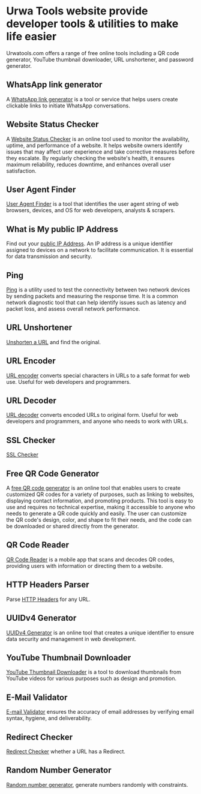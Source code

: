 # Urwa Tools website provide developer tools & utilities to make life easier

Urwatools.com offers a range of free online tools including a QR code generator, YouTube thumbnail downloader, URL unshortener, and password generator.

## WhatsApp link generator
A [WhatsApp link generator](https://www.urwatools.com/whatsapp-link-generator) is a tool or service that helps users create clickable links to initiate WhatsApp conversations.

## Website Status Checker
A [Website Status Checker](https://www.urwatools.com/website-status-checker) is an online tool used to monitor the availability, uptime, and performance of a website. It helps website owners identify issues that may affect user experience and take corrective measures before they escalate. By regularly checking the website's health, it ensures maximum reliability, reduces downtime, and enhances overall user satisfaction.

## User Agent Finder
[User Agent Finder](https://www.urwatools.com/user-agent-finder) is a tool that identifies the user agent string of web browsers, devices, and OS for web developers, analysts & scrapers.

## What is My public IP Address
Find out your [public IP Address](https://www.urwatools.com/whats-my-ip). An IP address is a unique identifier assigned to devices on a network to facilitate communication. It is essential for data transmission and security.

## Ping
[Ping](https://www.urwatools.com/ping) is a utility used to test the connectivity between two network devices by sending packets and measuring the response time. It is a common network diagnostic tool that can help identify issues such as latency and packet loss, and assess overall network performance.

## URL Unshortener
[Unshorten a URL](https://www.urwatools.com/url-unshortener) and find the original.

## URL Encoder
[URL encoder](https://www.urwatools.com/url-encoder) converts special characters in URLs to a safe format for web use. Useful for web developers and programmers.

## URL Decoder
[URL decoder](https://www.urwatools.com/url-decoder) converts encoded URLs to original form. Useful for web developers and programmers, and anyone who needs to work with URLs.

## SSL Checker
[SSL Checker](https://www.urwatools.com/ssl-checker)

## Free QR Code Generator
A [free QR code generator](https://www.urwatools.com/qr-generator) is an online tool that enables users to create customized QR codes for a variety of purposes, such as linking to websites, displaying contact information, and promoting products. This tool is easy to use and requires no technical expertise, making it accessible to anyone who needs to generate a QR code quickly and easily. The user can customize the QR code's design, color, and shape to fit their needs, and the code can be downloaded or shared directly from the generator.

## QR Code Reader
[QR Code Reader](https://www.urwatools.com/qr-code-reader) is a mobile app that scans and decodes QR codes, providing users with information or directing them to a website.

## HTTP Headers Parser
Parse [HTTP Headers](https://www.urwatools.com/http-headers-parser) for any URL.

## UUIDv4 Generator
[UUIDv4 Generator](https://www.urwatools.com/uuidv4-generator) is an online tool that creates a unique identifier to ensure data security and management in web development.

## YouTube Thumbnail Downloader
[YouTube Thumbnail Downloader](https://www.urwatools.com/youtube-thumbnail-downloader) is a tool to download thumbnails from YouTube videos for various purposes such as design and promotion.

## E-Mail Validator
[E-mail Validator](https://www.urwatools.com/email-validator) ensures the accuracy of email addresses by verifying email syntax, hygiene, and deliverability.

## Redirect Checker
[Redirect Checker](https://www.urwatools.com/redirect-checker) whether a URL has a Redirect.

## Random Number Generator
[Random number generator](https://www.urwatools.com/random-number-generator), generate numbers randomly with constraints.
